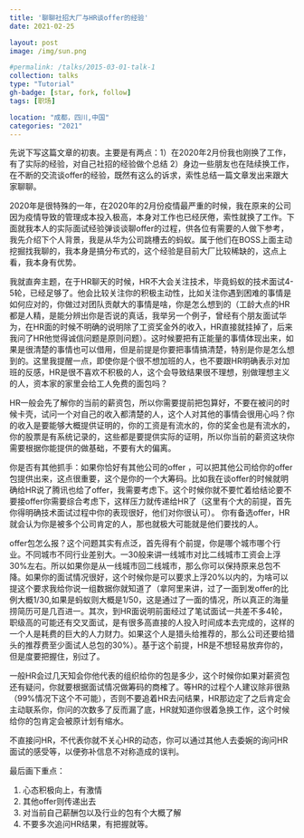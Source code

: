 ```yaml
---
title: '聊聊社招大厂与HR谈offer的经验'
date: 2021-02-25

layout: post
image: /img/sun.png

#permalink: /talks/2015-03-01-talk-1
collection: talks
type: "Tutorial"
gh-badge: [star, fork, follow]
tags: [职场]

location: "成都，四川,中国"
categories: "2021"
---
```

 
先说下写这篇文章的初衷。主要是有两点：1）在2020年2月份我也刚换了工作，有了实际的经验，对自己社招的经验做个总结   2）身边一些朋友也在陆续换工作，在不断的交流谈offer的经验，既然有这么的诉求，索性总结一篇文章发出来跟大家聊聊。

2020年是很特殊的一年，在2020年的2月份疫情最严重的时候，我在原来的公司因为疫情导致的管理成本投入极高，本身对工作也已经厌倦，索性就换了工作。下面就我本人的实际面试经验弹谈谈聊offer的过程，供各位有需要的人做下参考，我先介绍下个人背景，我是从华为公司跳槽去的蚂蚁。属于他们在BOSS上面主动挖掘找我聊的，我本身是搞分布式的，这个经验是目前大厂比较稀缺的，这点上看，我本身有优势。

我就直奔主题，在于HR聊天的时候，HR不大会关注技术，毕竟蚂蚁的技术面试4-5轮，已经足够了。他会比较关注你的积极主动性，比如关注你遇到困难的事情是如何应对的，你做过对团队贡献大的事情是啥，你是怎么想到的（工龄大点的HR都是人精，是能分辨出你是否说的真话，我举另一个例子，曾经有个朋友面试华为，在HR面的时候不明确的说明除了工资奖金外的收入，HR直接就挂掉了，后来我问了HR他觉得诚信问题是原则问题）。这时候要把有正能量的事情体现出来，如果是很清楚的事情也可以借用，但是前提是你要把事情搞清楚，特别是你是怎么想到的。这里我提醒一点，即使你是个很不想加班的人，也不要跟HR明确表示对加班的反感，HR是很不喜欢不积极的人，这个会导致结果很不理想，别做理想主义的人，资本家的家里会给工人免费的面包吗？

HR一般会先了解你的当前的薪资包，所以你需要提前把包算好，不要在被问的时候卡壳，试问一个对自己的收入都清楚的人，这个人对其他的事情会很用心吗？你的收入是要能够大概提供证明的，你的工资是有流水的，你的奖金也是有流水的，你的股票是有系统记录的，这些都是要提供实际的证明，所以你当前的薪资这块你需要根据你能提供的做基础，不要有大的偏离。

你是否有其他抓手：如果你恰好有其他公司的offer ，可以把其他公司给你的offer 包提供出来，这点很重要，这个是你的一个大筹码。比如我在谈offer的时候就明确给HR说了腾讯也给了offer，我需要考虑下。这个时候你就不要忙着给结论要不要接offer你需要综合考虑下，这样压力就传递给HR了（这里有个大的前提，首先你得明确技术面试过程中你的表现很好，他们对你很认可）。 你有备选offer，HR就会认为你是被多个公司肯定的人，那也就极大可能就是他们要找的人。

offer包怎么报？这个问题其实有点泛，首先得有个前提，你是哪个城市哪个行业。不同城市不同行业差别大。一30般来讲一线城市对比二线城市工资会上浮30%左右。所以如果你是从一线城市回二线城市，那么你可以保持原来总包不降。如果你的面试情况很好，这个时候你是可以要求上浮20%以内的，为啥可以提这个要求我给你说一组数据你就知道了（拿阿里来讲，过了一面到发offer的比例大概1/30,如果是蚂蚁则大概是1/50，这是通过了一面的情况，所以真正的海量捞简历可是几百进一。其次，到HR面说明前面经过了笔试面试一共差不多4轮，职级高的可能还有交叉面试，是有很多高直接的人投入时间成本去完成的，这样的一个人是耗费的巨大的人力财力。如果这个人是猎头给推荐的，那么公司还要给猎头的推荐费至少面试人总包的30%）。基于这个前提，HR是不想轻易放弃你的，但是度要把握住，别过了。

一般HR会过几天知会你他代表的组织给你的包是多少，这个时候你如果对薪资包还有疑问，你就要根据面试情况做筹码的商榷了。等HR的过程个人建议除非很熟（99%情况下这个不可能），否则不要追着HR去问结果，HR那边定了之后肯定会主动联系你，你问的次数多了反而漏了底，HR就知道你很着急换工作，这个时候给你的包肯定会被原计划有缩水。

不直接问HR，不代表你就不关心HR的动态，你可以通过其他人去委婉的询问HR面试的感受等，以便弥补信息不对称造成的误判。

最后画下重点： 
1. 心态积极向上，有激情   
2. 其他offer则传递出去  
3. 对当前自己薪酬包以及行业的包有个大概了解   
4. 不要多次追问HR结果，有把握就等。
       
